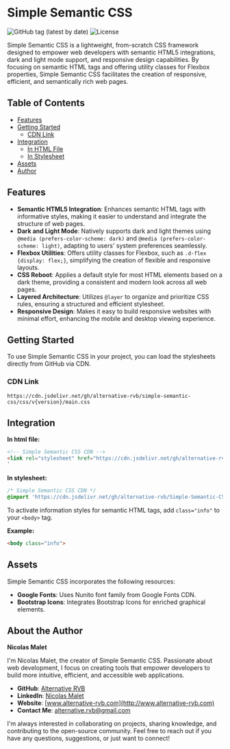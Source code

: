 # Simple Semantic CSS

![GitHub tag (latest by date)](https://img.shields.io/github/v/tag/alternative-rvb/Simple-Semantic-CSS?label=version) ![License](https://img.shields.io/badge/license-MIT-green.svg)

Simple Semantic CSS is a lightweight, from-scratch CSS framework designed to empower web developers with semantic HTML5 integrations, dark and light mode support, and responsive design capabilities. By focusing on semantic HTML tags and offering utility classes for Flexbox properties, Simple Semantic CSS facilitates the creation of responsive, efficient, and semantically rich web pages.

## Table of Contents

- [Features](#features)
- [Getting Started](#getting-started)
  - [CDN Link](#cdn-link)
- [Integration](#integration)
  - [In HTML File](#in-html-file)
  - [In Stylesheet](#in-stylesheet)
- [Assets](#assets)
- [Author](#about-the-author)

## Features

- **Semantic HTML5 Integration**: Enhances semantic HTML tags with informative styles, making it easier to understand and integrate the structure of web pages.
- **Dark and Light Mode**: Natively supports dark and light themes using `@media (prefers-color-scheme: dark)` and `@media (prefers-color-scheme: light)`, adapting to users' system preferences seamlessly.
- **Flexbox Utilities**: Offers utility classes for Flexbox, such as `.d-flex {display: flex;}`, simplifying the creation of flexible and responsive layouts.
- **CSS Reboot**: Applies a default style for most HTML elements based on a dark theme, providing a consistent and modern look across all web pages.
- **Layered Architecture**: Utilizes `@layer` to organize and prioritize CSS rules, ensuring a structured and efficient stylesheet.
- **Responsive Design**: Makes it easy to build responsive websites with minimal effort, enhancing the mobile and desktop viewing experience.

## Getting Started

To use Simple Semantic CSS in your project, you can load the stylesheets directly from GitHub via CDN.

### CDN Link

```
https://cdn.jsdelivr.net/gh/alternative-rvb/simple-semantic-css/css/v{version}/main.css
```

## Integration

**In html file:**

```html
<!-- Simple Semantic CSS CDN -->
<link rel="stylesheet" href="https://cdn.jsdelivr.net/gh/alternative-rvb/Simple-Semantic-CSS/css/v{version}/main.css">
`
```

**In stylesheet:**

```css
/* Simple Semantic CSS CDN */
@import 'https://cdn.jsdelivr.net/gh/alternative-rvb/Simple-Semantic-CSS/css/v{version}/main.css';
```

To activate information styles for semantic HTML tags, add `class="info"` to your `<body>` tag.

**Example:**

```html
<body class="info">
```

## Assets

Simple Semantic CSS incorporates the following resources:

- **Google Fonts**: Uses Nunito font family from Google Fonts CDN.
- **Bootstrap Icons**: Integrates Bootstrap Icons for enriched graphical elements.

## About the Author

**Nicolas Malet**

I'm Nicolas Malet, the creator of Simple Semantic CSS. Passionate about web development, I focus on creating tools that empower developers to build more intuitive, efficient, and accessible web applications.

- **GitHub**: [Alternative RVB](https://github.com/alternative-rvb)
- **LinkedIn**: [Nicolas Malet](https://www.linkedin.com/in/nicolas-malet/)
- **Website**: [www.alternative-rvb.com](http://www.alternative-rvb.com)
- **Contact Me**: [alternative.rvb@gmail.com](mailto:alternative.rvb@gmail.com)

I'm always interested in collaborating on projects, sharing knowledge, and contributing to the open-source community. Feel free to reach out if you have any questions, suggestions, or just want to connect!
